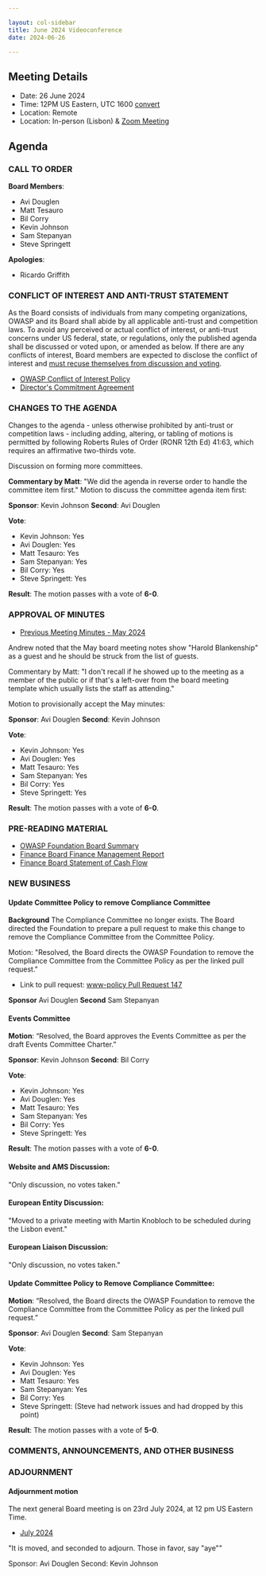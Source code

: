 ```yaml
---

layout: col-sidebar
title: June 2024 Videoconference
date: 2024-06-26

---
```


## Meeting Details

- Date: 26 June 2024
- Time: 12PM US Eastern, UTC 1600 [convert](https://www.timeanddate.com/worldclock/meetingdetails.html?year=2024&month=6&day=25&hour=16&min=0&sec=0&p1=398&p2=110&p3=197&p4=64&p5=136&p6=179)
- Location: Remote
- Location: In-person (Lisbon) & [Zoom Meeting](https://us06web.zoom.us/j/88966282109?pwd=tgbr7MUDEev6ZBIGh4wMsk2cSradte.1)

## Agenda

### CALL TO ORDER

**Board Members**:
- Avi Douglen
- Matt Tesauro
- Bil Corry
- Kevin Johnson
- Sam Stepanyan
- Steve Springett

**Apologies**:
- Ricardo Griffith


### CONFLICT OF INTEREST AND ANTI-TRUST STATEMENT

As the Board consists of individuals from many competing organizations, OWASP and its Board shall abide by all applicable anti-trust and competition laws. To avoid any perceived or actual conflict of interest, or anti-trust concerns under US federal, state, or regulations, only the published agenda shall be discussed or voted upon, or amended as below. If there are any conflicts of interest, Board members are expected to disclose the conflict of interest and [must recuse themselves from discussion and voting](https://owasp.org/www-policy/legal/bylaws#section-702-disclosure-required).

- [OWASP Conflict of Interest Policy](https://owasp.org/www-policy/operational/conflict-of-interest)
- [Director's Commitment Agreement](https://owasp.org/www-policy/legal/directors-committment-agreement)

### CHANGES TO THE AGENDA

Changes to the agenda - unless otherwise prohibited by anti-trust or competition laws - including adding, altering, or tabling of motions is permitted by following Roberts Rules of Order (RONR 12th Ed) 41:63, which requires an affirmative two-thirds vote.

Discussion on forming more committees.

**Commentary by Matt**: "We did the agenda in reverse order to handle the committee item first."
Motion to discuss the committee agenda item first:

**Sponsor**: Kevin Johnson
**Second**: Avi Douglen

**Vote**:

- Kevin Johnson: Yes
- Avi Douglen: Yes
- Matt Tesauro: Yes
- Sam Stepanyan: Yes
- Bil Corry: Yes
- Steve Springett: Yes

**Result**: The motion passes with a vote of **6-0**.

### APPROVAL OF MINUTES
- [Previous Meeting Minutes - May 2024](/www-board/meetings-historical/2024/202405)

Andrew noted that the May board meeting notes show "Harold Blankenship" as a guest and he should be struck from the list of guests.

Commentary by Matt: "I don't recall if he showed up to the meeting as a member of the public or if that's a left-over from the board meeting template which usually lists the staff as attending."

Motion to provisionally accept the May minutes:

**Sponsor**: Avi Douglen
**Second**: Kevin Johnson

**Vote**:

- Kevin Johnson: Yes
- Avi Douglen: Yes
- Matt Tesauro: Yes
- Sam Stepanyan: Yes
- Bil Corry: Yes
- Steve Springett: Yes

**Result**: The motion passes with a vote of **6-0**.

### PRE-READING MATERIAL

- [OWASP Foundation Board Summary](https://docs.google.com/presentation/d/1mD85nAeL-r_sUJq6bcDKY9oFW1wJyFQaVa4MMgsMaEA/edit?usp=sharing)
- [Finance Board Finance Management Report](/www-board/attachments/202405-management-report.pdf)
- [Finance Board Statement of Cash Flow](/www-board/attachments/202405-statement-of-cash-flow.pdf)

### NEW BUSINESS

#### Update Committee Policy to remove Compliance Committee

**Background** The Compliance Committee no longer exists. The Board directed the Foundation to prepare a pull request to make this change to remove the Compliance Committee from the Committee Policy.

Motion: "Resolved, the Board directs the OWASP Foundation to remove the Compliance Committee from the Committee Policy as per the linked pull request."

- Link to pull request: [www-policy Pull Request 147](https://github.com/OWASP/www-policy/pull/147)

**Sponsor** Avi Douglen
**Second** Sam Stepanyan

#### Events Committee 
**Motion**: “Resolved, the Board approves the Events Committee as per the draft Events Committee Charter.”

**Sponsor**: Kevin Johnson
**Second**: Bil Corry

**Vote**:

- Kevin Johnson: Yes
- Avi Douglen: Yes
- Matt Tesauro: Yes
- Sam Stepanyan: Yes
- Bil Corry: Yes
- Steve Springett: Yes

**Result**: The motion passes with a vote of **6-0**.

#### Website and AMS Discussion:

"Only discussion, no votes taken."

#### European Entity Discussion:

"Moved to a private meeting with Martin Knobloch to be scheduled during the Lisbon event."

#### European Liaison Discussion:

"Only discussion, no votes taken."

#### Update Committee Policy to Remove Compliance Committee:

**Motion**: “Resolved, the Board directs the OWASP Foundation to remove the Compliance Committee from the Committee Policy as per the linked pull request.”

**Sponsor**: Avi Douglen
**Second**: Sam Stepanyan

**Vote**:

- Kevin Johnson: Yes
- Avi Douglen: Yes
- Matt Tesauro: Yes
- Sam Stepanyan: Yes
- Bil Corry: Yes
- Steve Springett: (Steve had network issues and had dropped by this point)

**Result**: The motion passes with a vote of **5-0**.

### COMMENTS, ANNOUNCEMENTS, AND OTHER BUSINESS

### ADJOURNMENT

#### Adjournment motion

The next general Board meeting is on 23rd July 2024, at 12 pm US Eastern Time.

- [July 2024](https://owasp.org/www-board/meetings/202407.html)

"It is moved, and seconded to adjourn. Those in favor, say "aye""

Sponsor: Avi Douglen
Second: Kevin Johnson
